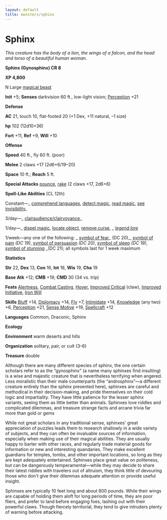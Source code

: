 ```yaml
---
layout: default
title: monsters/sphinx
---
```

# Sphinx

_This creature has the body of a lion, the wings of a falcon, and the head and torso of a beautiful human woman._

**Sphinx (Gynosphinx) CR 8**

**XP 4,800**

N Large [magical beast](creatureTypes#_magical-beast)

**Init** +5; **Senses** darkvision 60 ft., low-light vision; [Perception](../skills/perception#_perception) +21

**Defense**

**AC** 21, touch 10, flat-footed 20 (+1 Dex, +11 natural, –1 size)

**hp** 102 (12d10+36)

**Fort** +11, **Ref** +9, **Will** +10

**Offense**

**Speed** 40 ft., fly 60 ft. (poor)

**Melee** 2 claws +17 (2d6+6/19–20)

**Space** 10 ft.; **Reach** 5 ft.

**Special Attacks** [pounce](universalMonsterRules#_pounce), [rake](universalMonsterRules#_rake) (2 claws +17, 2d6+6)

**Spell-Like Abilities** (CL 12th)

Constant—_ [comprehend languages](../spells/comprehendLanguages#_comprehend-languages), [detect magic](../spells/detectMagic#_detect-magic), [read magic](../spells/readMagic#_read-magic), [see invisibility](../spells/seeInvisibility#_see-invisibility)_

3/day—_ [clairaudience/clairvoyance](../spells/clairaudienceClairvoyance#_clairaudience-clairvoyance)_

1/day—_ [dispel magic](../spells/dispelMagic#_dispel-magic), [locate object](../spells/locateObject#_locate-object), [remove curse](../spells/removeCurse#_remove-curse)_, _ [legend lore](../spells/legendLore#_legend-lore)_

1/week—any one of the following: _ [symbol of fear](../spells/symbolOfFear#_symbol-of-fear)_ (DC 20)_, [symbol of pain](../spells/symbolOfPain#_symbol-of-pain) _(DC 19)_, [symbol of persuasion](../spells/symbolOfPersuasion#_symbol-of-persuasion) _(DC 20)_, [symbol of sleep](../spells/symbolOfSleep#_symbol-of-sleep) _(DC 19)_, [symbol of stunning](../spells/symbolOfStunning#_symbol-of-stunning) _(DC 21); all symbols last for 1 week maximum

**Statistics**

**Str** 22, **Dex** 13, **Con** 16, **Int** 18, **Wis** 19, **Cha** 19

**Base**  **Atk** +12; **CMB** +19; **CMD** 30 (34 vs. trip)

**Feats** [Alertness](../feats#_alertness), [Combat Casting](../feats#_combat-casting), [Hover](monsterFeats#_hover), [Improved Critical](../feats#_improved-critical) (claw), [Improved Initiative](../feats#_improved-initiative), [Iron Will](../feats#_iron-will)

**Skills** [Bluff](../skills/bluff#_bluff) +14, [Diplomacy](../skills/diplomacy#_diplomacy) +14, [Fly](../skills/fly#_fly) +7, [Intimidate](../skills/intimidate#_intimidate) +14, [Knowledge](../skills/knowledge#_knowledge) (any two) +6, [Perception](../skills/perception#_perception) +21, [Sense Motive](../skills/senseMotive#_sense-motive) +19, [Spellcraft](../skills/spellcraft#_spellcraft) +12

**Languages** Common, Draconic, Sphinx

**Ecology**

**Environment** warm deserts and hills

**Organization** solitary, pair, or cult (3–6)

**Treasure** double

Although there are many different species of sphinx, the one certain scholars refer to as the “gynosphinx” (a name many sphinxes find insulting) is a wise and majestic creature that is nevertheless terrifying when angered. Less moralistic than their male counterparts (the “androsphinx”—a different creature entirely than the sphinx presented here), sphinxes are careful and methodical in their decision-making, and pride themselves on their cold logic and impartiality. They have little patience for the lesser sphinx variants, seeing them as little better than animals. Sphinxes love riddles and complicated dilemmas, and treasure strange facts and arcane trivia far more than gold or gems

While not great scholars in any traditional sense, sphinxes' great appreciation of puzzles leads them to research shallowly in a wide variety of subjects, and they can often be invaluable sources of information, especially when making use of their magical abilities. They are usually happy to barter with other races, and regularly trade material goods for information or new and interesting quandaries. They make excellent guardians for temples, tombs, and other important locations, so long as they are kept adequately entertained. Sphinxes place great value on politeness, but can be dangerously temperamental—while they may decide to share their latest riddles with travelers out of altruism, they think little of devouring those who don't give their dilemmas adequate attention or provide useful insight.

Sphinxes are typically 10 feet long and about 800 pounds. While their wings are capable of holding them aloft for long periods of time, they are poor fliers, and prefer to land before engaging foes, lashing out with their powerful claws. Though fiercely territorial, they tend to give intruders plenty of warning before attacking.

